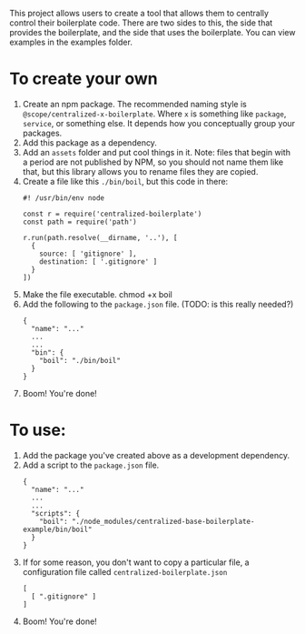 This project allows users to create a tool that allows them to centrally control their boilerplate code. There are two sides to this, the side that provides the boilerplate, and the side that uses the boilerplate. You can view examples in the examples folder.

#  To create your own

1. Create an npm package. The recommended naming style is `@scope/centralized-x-boilerplate`. Where `x` is something like `package`, `service`, or something else. It depends how you conceptually group your packages.
1. Add this package as a dependency.
1. Add an `assets` folder and put cool things in it. Note: files that begin with a period are not published by NPM, so you should not name them like that, but this library allows you to rename files they are copied.
1. Create a file like this `./bin/boil`, but this code in there:
    ```
    #! /usr/bin/env node

    const r = require('centralized-boilerplate')
    const path = require('path')

    r.run(path.resolve(__dirname, '..'), [
      {
        source: [ 'gitignore' ],
        destination: [ '.gitignore' ]
      }
    ])
    ```
1. Make the file executable. chmod +x boil
1. Add the following to the `package.json` file. (TODO: is this really needed?)
    ```
    {
      "name": "..."
      ...
      ...
      "bin": {
        "boil": "./bin/boil"
      }
    }
    ```
1. Boom! You're done!

# To use:

1. Add the package you've created above as a development dependency.
2. Add a script to the `package.json` file.
    ```
    {
      "name": "..."
      ...
      ...
      "scripts": {
        "boil": "./node_modules/centralized-base-boilerplate-example/bin/boil"
      }
    }
    ```
3. If for some reason, you don't want to copy a particular file, a configuration file called `centralized-boilerplate.json`
    ```
    [
      [ ".gitignore" ]
    ]
    ```
1. Boom! You're done!
